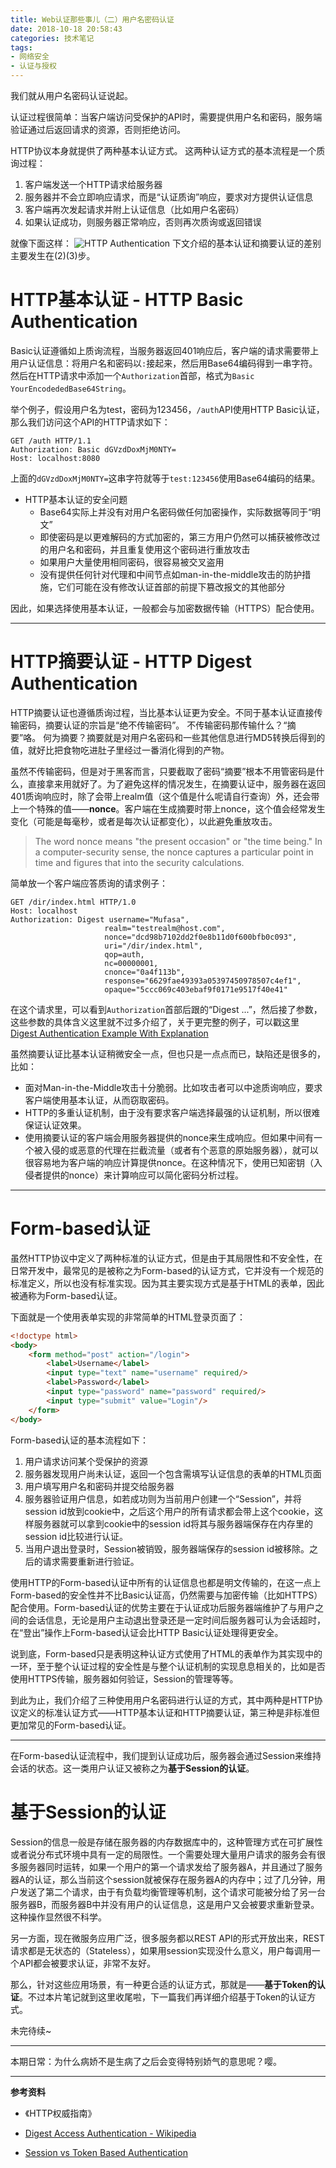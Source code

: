 ```yaml
---
title: Web认证那些事儿（二）用户名密码认证
date: 2018-10-18 20:58:43
categories: 技术笔记
tags: 
- 网络安全
- 认证与授权
---
```


我们就从用户名密码认证说起。

认证过程很简单：当客户端访问受保护的API时，需要提供用户名和密码，服务端验证通过后返回请求的资源，否则拒绝访问。

HTTP协议本身就提供了两种基本认证方式。
这两种认证方式的基本流程是一个质询过程：

1. 客户端发送一个HTTP请求给服务器
2. 服务器并不会立即响应请求，而是“认证质询”响应，要求对方提供认证信息
3. 客户端再次发起请求并附上认证信息（比如用户名密码）
4. 如果认证成功，则服务器正常响应，否则再次质询或返回错误

<!--more-->
就像下面这样：
![HTTP Authentication][1]
下文介绍的基本认证和摘要认证的差别主要发生在(2)(3)步。

# HTTP基本认证 - HTTP Basic Authentication
Basic认证遵循如上质询流程，当服务器返回401响应后，客户端的请求需要带上用户认证信息：将用户名和密码以`:`接起来，然后用Base64编码得到一串字符。然后在HTTP请求中添加一个`Authorization`首部，格式为`Basic YourEncodededBase64String`。

举个例子，假设用户名为test，密码为123456，`/auth`API使用HTTP Basic认证，那么我们访问这个API的HTTP请求如下：
```http
GET /auth HTTP/1.1
Authorization: Basic dGVzdDoxMjM0NTY=
Host: localhost:8080
```
上面的`dGVzdDoxMjM0NTY=`这串字符就等于`test:123456`使用Base64编码的结果。

* HTTP基本认证的安全问题
    * Base64实际上并没有对用户名密码做任何加密操作，实际数据等同于“明文”
    * 即使密码是以更难解码的方式加密的，第三方用户仍然可以捕获被修改过的用户名和密码，并且重复使用这个密码进行重放攻击
    * 如果用户大量使用相同密码，很容易被交叉盗用
    * 没有提供任何针对代理和中间节点如man-in-the-middle攻击的防护措施，它们可能在没有修改认证首部的前提下篡改报文的其他部分

因此，如果选择使用基本认证，一般都会与加密数据传输（HTTPS）配合使用。

---
# HTTP摘要认证 - HTTP Digest Authentication
HTTP摘要认证也遵循质询过程，当比基本认证更为安全。不同于基本认证直接传输密码，摘要认证的宗旨是“绝不传输密码”。
不传输密码那传输什么？“摘要”咯。
何为摘要？摘要就是对用户名密码和一些其他信息进行MD5转换后得到的值，就好比把食物吃进肚子里经过一番消化得到的产物。

虽然不传输密码，但是对于黑客而言，只要截取了密码“摘要”根本不用管密码是什么，直接拿来用就好了。为了避免这样的情况发生，在摘要认证中，服务器在返回401质询响应时，除了会带上realm值（这个值是什么呢请自行查询）外，还会带上一个特殊的值——**nonce**。客户端在生成摘要时带上nonce，这个值会经常发生变化（可能是每毫秒，或者是每次认证都变化），以此避免重放攻击。

> The word nonce means "the present occasion" or "the time being." In a computer-security sense, the nonce captures a particular point in time and figures that into the security calculations.

简单放一个客户端应答质询的请求例子：
```http
GET /dir/index.html HTTP/1.0
Host: localhost
Authorization: Digest username="Mufasa",
                     realm="testrealm@host.com",
                     nonce="dcd98b7102dd2f0e8b11d0f600bfb0c093",
                     uri="/dir/index.html",
                     qop=auth,
                     nc=00000001,
                     cnonce="0a4f113b",
                     response="6629fae49393a05397450978507c4ef1",
                     opaque="5ccc069c403ebaf9f0171e9517f40e41"
```

在这个请求里，可以看到`Authorization`首部后跟的“Digest ...”，然后接了参数，这些参数的具体含义这里就不过多介绍了，关于更完整的例子，可以戳这里[Digest Authentication Example With Explanation][2]

虽然摘要认证比基本认证稍微安全一点，但也只是一点点而已，缺陷还是很多的，比如：

* 面对Man-in-the-Middle攻击十分脆弱。比如攻击者可以中途质询响应，要求客户端使用基本认证，从而窃取密码。
* HTTP的多重认证机制，由于没有要求客户端选择最强的认证机制，所以很难保证认证效果。
* 使用摘要认证的客户端会用服务器提供的nonce来生成响应。但如果中间有一个被入侵的或恶意的代理在拦截流量（或者有个恶意的原始服务器），就可以很容易地为客户端的响应计算提供nonce。在这种情况下，使用已知密钥（入侵者提供的nonce）来计算响应可以简化密码分析过程。

---
# Form-based认证
虽然HTTP协议中定义了两种标准的认证方式，但是由于其局限性和不安全性，在日常开发中，最常见的是被称之为Form-based的认证方式，它并没有一个规范的标准定义，所以也没有标准实现。因为其主要实现方式是基于HTML的表单，因此被通称为Form-based认证。

下面就是一个使用表单实现的非常简单的HTML登录页面了：
```html
<!doctype html>
<body>
    <form method="post" action="/login">
        <label>Username</label>
        <input type="text" name="username" required/>
        <label>Password</label>
        <input type="password" name="password" required/>
        <input type="submit" value="Login"/>
    </form>
</body>
```

Form-based认证的基本流程如下：
1. 用户请求访问某个受保护的资源
2. 服务器发现用户尚未认证，返回一个包含需填写认证信息的表单的HTML页面
3. 用户填写用户名和密码并提交给服务器
4. 服务器验证用户信息，如若成功则为当前用户创建一个“Session”，并将session id放到cookie中，之后这个用户的所有请求都会带上这个cookie，这样服务器就可以拿到cookie中的session id将其与服务器端保存在内存里的session id比较进行认证。
5. 当用户退出登录时，Session被销毁，服务器端保存的session id被移除。之后的请求需要重新进行验证。

使用HTTP的Form-based认证中所有的认证信息也都是明文传输的，在这一点上Form-based的安全性并不比Basic认证高，仍然需要与加密传输（比如HTTPS）配合使用。Form-based认证的优势主要在于认证成功后服务器端维护了与用户之间的会话信息，无论是用户主动退出登录还是一定时间后服务器可认为会话超时，在“登出”操作上Form-based认证会比HTTP Basic认证处理得更安全。

说到底，Form-based只是表明这种认证方式使用了HTML的表单作为其实现中的一环，至于整个认证过程的安全性是与整个认证机制的实现息息相关的，比如是否使用HTTPS传输，服务器如何验证，Session的管理等等。

到此为止，我们介绍了三种使用用户名密码进行认证的方式，其中两种是HTTP协议定义的标准认证方式——HTTP基本认证和HTTP摘要认证，第三种是非标准但更加常见的Form-based认证。

---
在Form-based认证流程中，我们提到认证成功后，服务器会通过Session来维持会话的状态。这一类用户认证又被称之为**基于Session的认证**。

# 基于Session的认证

Session的信息一般是存储在服务器的内存数据库中的，这种管理方式在可扩展性或者说分布式环境中具有一定的局限性。一个需要处理大量用户请求的服务会有很多服务器同时运转，如果一个用户的第一个请求发给了服务器A，并且通过了服务器A的认证，那么当前这个session就被保存在服务器A的内存中；过了几分钟，用户发送了第二个请求，由于有负载均衡管理等机制，这个请求可能被分给了另一台服务器B，而服务器B中并没有用户的认证信息，这是用户又会被要求重新登录。这种操作显然很不科学。

另一方面，现在微服务应用广泛，很多服务都以REST API的形式开放出来，REST请求都是无状态的（Stateless），如果用session实现没什么意义，用户每调用一个API都会被要求认证，非常不友好。

那么，针对这些应用场景，有一种更合适的认证方式，那就是——**基于Token的认证**。不过本片笔记就到这里收尾啦，下一篇我们再详细介绍基于Token的认证方式。

未完待续~

---

本期日常：为什么病娇不是生病了之后会变得特别娇气的意思呢？嘤。

---
**参考资料**

* 《HTTP权威指南》
* [Digest Access Authentication - Wikipedia][3]
* [Session vs Token Based Authentication][4]


  [1]: http://static.zybuluo.com/JaneL/o8n479smuovgl2sak11xr2uk/HTTP%20Authentication.png
  [2]: https://en.wikipedia.org/wiki/Digest_access_authentication#Example_with_explanation
  [3]: https://en.wikipedia.org/wiki/Digest_access_authentication
  [4]: https://medium.com/@sherryhsu/session-vs-token-based-authentication-11a6c5ac45e4